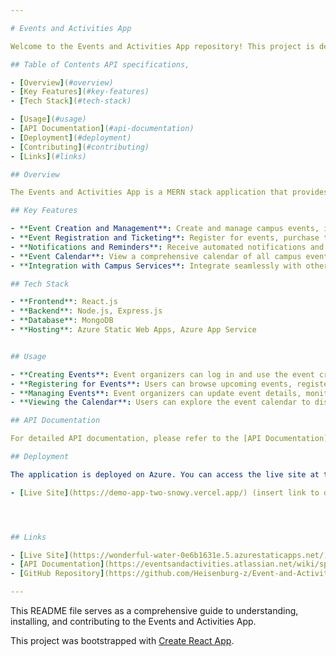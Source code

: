```yaml
---

# Events and Activities App

Welcome to the Events and Activities App repository! This project is designed to coordinate and manage all campus events, enhancing engagement and participation by providing a centralized platform for event creation, management, ticketing, and notifications.

## Table of Contents API specifications, 

- [Overview](#overview)
- [Key Features](#key-features)
- [Tech Stack](#tech-stack)

- [Usage](#usage)
- [API Documentation](#api-documentation)
- [Deployment](#deployment)
- [Contributing](#contributing)
- [Links](#links)

## Overview

The Events and Activities App is a MERN stack application that provides tools for students and staff to easily create, manage, and participate in campus events. The app includes features such as event registration, ticketing, notifications, and an integrated calendar view.

## Key Features

- **Event Creation and Management**: Create and manage campus events, including detailed descriptions, schedules, and locations.
- **Event Registration and Ticketing**: Register for events, purchase tickets, and receive digital tickets.
- **Notifications and Reminders**: Receive automated notifications and reminders about upcoming events.
- **Event Calendar**: View a comprehensive calendar of all campus events.
- **Integration with Campus Services**: Integrate seamlessly with other campus systems like Classroom Management, Campus Safety, and Transportation Management.

## Tech Stack

- **Frontend**: React.js
- **Backend**: Node.js, Express.js
- **Database**: MongoDB
- **Hosting**: Azure Static Web Apps, Azure App Service


## Usage

- **Creating Events**: Event organizers can log in and use the event creation interface to set up new events.
- **Registering for Events**: Users can browse upcoming events, register, and purchase tickets.
- **Managing Events**: Event organizers can update event details, monitor registrations, and send notifications.
- **Viewing the Calendar**: Users can explore the event calendar to discover events by date, type, or location.

## API Documentation

For detailed API documentation, please refer to the [API Documentation](https://eventsandactivities.atlassian.net/wiki/spaces/~71202058f0a4b7eafc47618aff3831b1eb33fa/pages/edit-v2/98325?draftShareId=f267453c-0e7e-49f7-a6ab-02485b41a4fb) (insert link to API documentation).

## Deployment

The application is deployed on Azure. You can access the live site at the following link:

- [Live Site](https://demo-app-two-snowy.vercel.app/) (insert link to deployed site)




## Links

- [Live Site](https://wonderful-water-0e6b1631e.5.azurestaticapps.net/)
- [API Documentation](https://eventsandactivities.atlassian.net/wiki/spaces/~71202058f0a4b7eafc47618aff3831b1eb33fa/pages/edit-v2/655600?draftShareId=c100078d-de6d-481c-b42c-eab8077f64de)
- [GitHub Repository](https://github.com/Heisenburg-z/Event-and-Activities)

---
```


This README file serves as a comprehensive guide to understanding, installing, and contributing to the Events and Activities App.

This project was bootstrapped with [Create React App](https://github.com/facebook/create-react-app).
